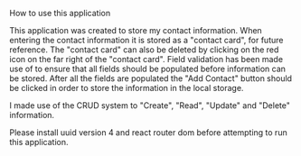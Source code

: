 How to use this application

This application was created to store my contact information. When entering the contact information it is stored as a "contact card", for future reference. The "contact card" can also be deleted by clicking on the red icon on the far right of the "contact card". Field validation has been made use of to ensure that all fields should be populated before information can be stored. After all the fields are populated the "Add Contact" button should be clicked in order to store the information in the local storage.

I made use of the CRUD system to "Create", "Read", "Update" and "Delete" information.

Please install uuid version 4 and react router dom before attempting to run this application.